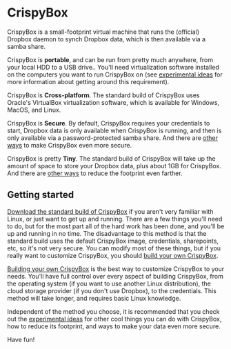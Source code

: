 # CrispyBox

CrispyBox is a small-footprint virtual machine that runs the (official) Dropbox daemon to synch Dropbox data, which is then available via a samba share.

CrispyBox is **portable**, and can be run from pretty much anywhere, from your local HDD to a USB drive.. You'll need virtualization software installed on the computers you want to run CrispyBox on (see [experimental ideas](https://github.com/APrettyCoolProgram/CrispyBox/blob/master/Experimental_ideas.md) for more information about getting around this requirement).

CrispyBox is **Cross-platform**. The standard build of CrispyBox uses Oracle's VirtualBox virtualization software, which is available for Windows, MacOS, and Linux.

CrispyBox is **Secure**. By default, CrispyBox requires your credentials to start, Dropbox data is only available when CrispyBox is running, and then is only available via a password-protected samba share. And there are [other ways](https://github.com/APrettyCoolProgram/CrispyBox/blob/master/Experimental_ideas.md) to make CrispyBox even more secure.

CrispyBox is pretty **Tiny**. The standard build of CrispyBox will take up the amount of space to store your Dropbox data, plus about 1GB for CrispyBox. And there are [other ways](https://github.com/APrettyCoolProgram/CrispyBox/blob/master/Experimental_ideas.md) to reduce the footprint even farther.

## Getting started
[Download the standard build of CrispyBox](https://github.com/APrettyCoolProgram/CrispyBox/blob/master/Get_standard.md) if you aren't very familiar with Linux, or just want to get up and running. There are a few things you'll need to do, but for the most part all of the hard work has been done, and you'll be up and running in no time. The disadvantage to this method is that the standard build uses the default CrispyBox image, credentials, sharepoints, etc, so it's not very secure. You can modify most of these things, but if you really want to customize CrispyBox, you should [build your own CrispyBox](https://github.com/APrettyCoolProgram/CrispyBox/blob/master/Build_your_own_CrispyBox.md).

[Building your own CrispyBox](https://github.com/APrettyCoolProgram/CrispyBox/blob/master/Build_your_own_CrispyBox.md) is the best way to customize CrispyBox to your needs. You'll have full control over every aspect of building CrispyBox, from the operating system (if you want to use another Linux distribution), the cloud storage provider (if you don't use Dropbox), to the credentials. This method will take longer, and requires basic Linux knowledge.

Independent of the method you choose, it is recommended that you check out the [experimental ideas](https://github.com/APrettyCoolProgram/CrispyBox/blob/master/Experimental_ideas.md) for other cool things you can do with CrispyBox, how to reduce its footprint, and ways to make your data even more secure.

Have fun!
